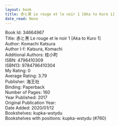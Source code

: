 ```yaml
---
layout: book
title: 赤と黒 Le rouge et le noir 1 [Aka to Kuro 1]
date_read: None
---
```


Book Id: 34664967<br />
Title: 赤と黒 Le rouge et le noir 1 [Aka to Kuro 1]<br />
Author: Komachi Katsura<br />
Author l-f: Katsura, Komachi<br />
Additional Authors: 桂小町<br />
ISBN: 4796410309<br />
ISBN13: 9784796410304<br />
My Rating: 0<br />
Average Rating: 3.79<br />
Publisher: 海王社<br />
Binding: Paperback<br />
Number of Pages: 160<br />
Year Published: 2017<br />
Original Publication Year: <br />
Date Added: 2020/01/12<br />
Bookshelves: kupka-wstydu<br />
Bookshelves with positions: kupka-wstydu (#760)<br />

